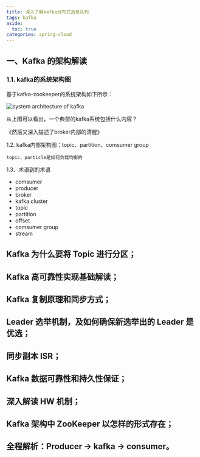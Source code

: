 ```yaml
---
title: 深入了解kafka分布式消息队列
tags: kafka
aside:
  toc: true
categories: spring-cloud
---
```




## 一、Kafka 的架构解读

### 1.1. kafka的系统架构图

基于kafka-zookeeper的系统架构如下所示：

![system architecture of kafka](http://blog.19881101.com/images/kafka/20191205_system_architecture_of_kafka.png)





从上图可以看出，一个典型的kafka系统包括什么内容？

《然后又深入描述了broker内部的清醒》

1.2. kafka内部架构图：topic、partition、comsumer group

	topic、particle是如何负载均衡的

1.3、术语到的术语

- comsumer
- producer
- broker
- kafka cluster
- topic
- partition
- offset
- comsumer group
- stream







## Kafka 为什么要将 Topic 进行分区；

## Kafka 高可靠性实现基础解读；
## Kafka 复制原理和同步方式；
## Leader 选举机制，及如何确保新选举出的 Leader 是优选；
## 同步副本 ISR；
## Kafka 数据可靠性和持久性保证；
## 深入解读 HW 机制；
## Kafka 架构中 ZooKeeper 以怎样的形式存在；
## 全程解析：Producer -> kafka -> consumer。